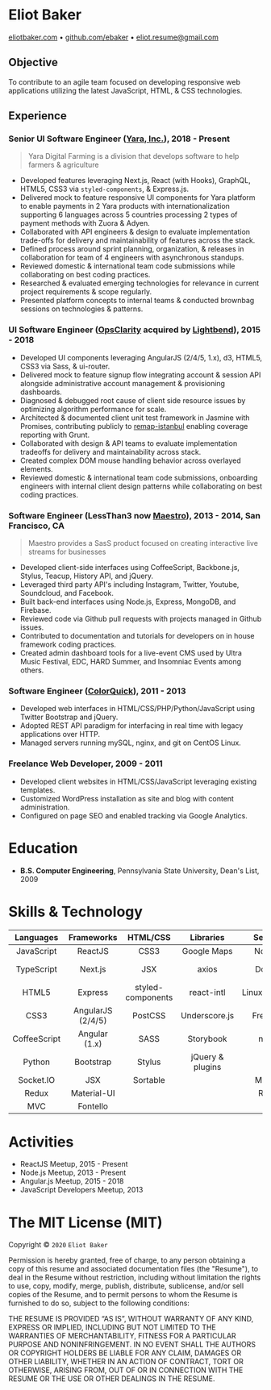 # Eliot Baker
[eliotbaker.com](http://eliotbaker.com) • [github.com/ebaker](http://github.com/ebaker) • [eliot.resume@gmail.com](mailto:eliot.resume@gmail.com)

## Objective
To contribute to an agile team focused on developing responsive web applications utilizing the latest JavaScript, HTML, & CSS technologies.

## Experience

### Senior UI Software Engineer ([Yara, Inc.](http://www.yara.com/)), 2018 - Present
> Yara Digital Farming is a division that develops software to help farmers & agriculture

- Developed features leveraging Next.js, React (with Hooks), GraphQL, HTML5, CSS3 via `styled-components`, & Express.js.
- Delivered mock to feature responsive UI components for Yara platform to enable payments in 2 Yara products with internationalization supporting 6 languages across 5 countries processing 2 types of payment methods with Zuora & Adyen.
- Collaborated with API engineers & design to evaluate implementation trade-offs for delivery and maintainability of features across the stack.
- Defined process around sprint planning, organization, & releases in collaboration for team of 4 engineers with asynchronous standups.
- Reviewed domestic & international team code submissions while collaborating on best coding practices.
- Researched & evaluated emerging technologies for relevance in current project requirements & scope regularly.
- Presented platform concepts to internal teams & conducted brownbag sessions on technologies & patterns.

### UI Software Engineer ([OpsClarity](http://www.opsclarity.com) acquired by [Lightbend](http://www.lightbend.com)), 2015 - 2018
- Developed UI components leveraging AngularJS (2/4/5, 1.x), d3, HTML5, CSS3 via Sass, & ui-router.
- Delivered mock to feature signup flow integrating account & session API alongside administrative account management & provisioning dashboards.
- Diagnosed & debugged root cause of client side resource issues by optimizing algorithm performance for scale.
- Architected & documented client unit test framework in Jasmine with Promises, contributing publicly to [remap-istanbul](https://github.com/SitePen/remap-istanbul) enabling coverage reporting with Grunt.
- Collaborated with design & API teams to evaluate implementation tradeoffs for delivery and maintainability across stack.
- Created complex DOM mouse handling behavior across overlayed elements.
- Reviewed domestic & international team code submissions, onboarding engineers with internal client design patterns while collaborating on best coding practices.

### Software Engineer (LessThan3 now [Maestro](http://maestro.io)), 2013 - 2014, San Francisco, CA
> Maestro provides a SasS product focused on creating interactive live streams for businesses

 - Developed client-side interfaces using CoffeeScript, Backbone.js, Stylus, Teacup, History API, and jQuery.
 - Leveraged third party API's including Instagram, Twitter, Youtube, Soundcloud, and Facebook.
 - Built back-end interfaces using Node.js, Express, MongoDB, and Firebase.
 - Reviewed code via Github pull requests with projects managed in Github issues.
 - Contributed to documentation and tutorials for developers on in house framework coding practices.
 - Created admin dashboard tools for a live-event CMS used by Ultra Music Festival, EDC, HARD Summer, and Insomniac Events among others.

### Software Engineer ([ColorQuick](http://www.colorquick.com)), 2011 - 2013
 - Developed web interfaces in HTML/CSS/PHP/Python/JavaScript using Twitter Bootstrap and jQuery.
 - Adopted REST API paradigm for interfacing in real time with legacy applications over HTTP.
 - Managed servers running mySQL, nginx, and git on CentOS Linux.

### Freelance Web Developer, 2009 - 2011
 - Developed client websites in HTML/CSS/JavaScript leveraging existing templates.
 - Customized WordPress installation as site and blog with content administration.
 - Configured on page SEO and enabled tracking via Google Analytics.

# Education
 - __B.S. Computer Engineering__, Pennsylvania State University, Dean's List, 2009

# Skills & Technology
**Languages**|**Frameworks**|**HTML/CSS**|**Libraries**|**Servers**|**Data**|**Tools**
:-----:|:-----:|:-----:|:-----:|:-----:|:-----:|:-----:
JavaScript|ReactJS|CSS3|Google Maps|Node.js|JSON|git
TypeScript|Next.js|JSX|axios|Docker|GraphQL|npm & yarn
HTML5|Express|styled-components|react-intl|Linux(Debian)|AJAX|webpack
CSS3|AngularJS (2/4/5)|PostCSS|Underscore.js|FreeBSD|REST|babel
CoffeeScript|Angular (1.x)|SASS|Storybook|nginx|WebSockets|jest
Python|Bootstrap|Stylus|jQuery & plugins| |MongoDB|cypress
 |Socket.IO|JSX|Sortable| |MySQL|CircleCI
 |Redux|Material-UI| | |Redis|vim
 |MVC|Fontello| | | |emacs

# Activities
 - ReactJS Meetup, 2015 - Present
 - Node.js Meetup, 2013 - Present
 - Angular.js Meetup, 2015 - 2018
 - JavaScript Developers Meetup, 2013

The MIT License (MIT)
=====================

Copyright © `2020` `Eliot Baker`

Permission is hereby granted, free of charge, to any person
obtaining a copy of this resume and associated documentation
files (the "Resume"), to deal in the Resume without
restriction, including without limitation the rights to use,
copy, modify, merge, publish, distribute, sublicense, and/or sell
copies of the Resume, and to permit persons to whom the
Resume is furnished to do so, subject to the following
conditions:

THE RESUME IS PROVIDED “AS IS”, WITHOUT WARRANTY OF ANY KIND,
EXPRESS OR IMPLIED, INCLUDING BUT NOT LIMITED TO THE WARRANTIES
OF MERCHANTABILITY, FITNESS FOR A PARTICULAR PURPOSE AND
NONINFRINGEMENT. IN NO EVENT SHALL THE AUTHORS OR COPYRIGHT
HOLDERS BE LIABLE FOR ANY CLAIM, DAMAGES OR OTHER LIABILITY,
WHETHER IN AN ACTION OF CONTRACT, TORT OR OTHERWISE, ARISING
FROM, OUT OF OR IN CONNECTION WITH THE RESUME OR THE USE OR
OTHER DEALINGS IN THE RESUME.

